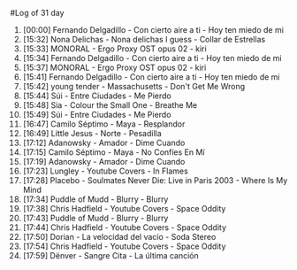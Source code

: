 #Log of 31 day

1. [00:00] Fernando Delgadillo - Con cierto aire a ti - Hoy ten miedo de mi
1. [15:32] Nona Delichas - Nona delichas I guess - Collar de Estrellas
1. [15:33] MONORAL - Ergo Proxy OST opus 02 - kiri
1. [15:34] Fernando Delgadillo - Con cierto aire a ti - Hoy ten miedo de mi
1. [15:37] MONORAL - Ergo Proxy OST opus 02 - kiri
1. [15:41] Fernando Delgadillo - Con cierto aire a ti - Hoy ten miedo de mi
1. [15:42] young tender - Massachusetts - Don't Get Me Wrong
1. [15:44] Súi - Entre Ciudades - Me Pierdo
1. [15:48] Sia - Colour the Small One - Breathe Me
1. [15:49] Súi - Entre Ciudades - Me Pierdo
1. [16:47] Camilo Séptimo - Maya - Resplandor
1. [16:49] Little Jesus - Norte - Pesadilla
1. [17:12] Adanowsky - Amador - Dime Cuando
1. [17:15] Camilo Séptimo - Maya - No Confíes En Mí
1. [17:19] Adanowsky - Amador - Dime Cuando
1. [17:23] Lungley - Youtube Covers - In Flames
1. [17:28] Placebo - Soulmates Never Die: Live in Paris 2003 - Where Is My Mind
1. [17:34] Puddle of Mudd - Blurry - Blurry
1. [17:38] Chris Hadfield - Youtube Covers - Space Oddity
1. [17:43] Puddle of Mudd - Blurry - Blurry
1. [17:44] Chris Hadfield - Youtube Covers - Space Oddity
1. [17:50] Dorian - La velocidad del vacío - Soda Stereo
1. [17:54] Chris Hadfield - Youtube Covers - Space Oddity
1. [17:59] Dënver - Sangre Cita - La última canción
